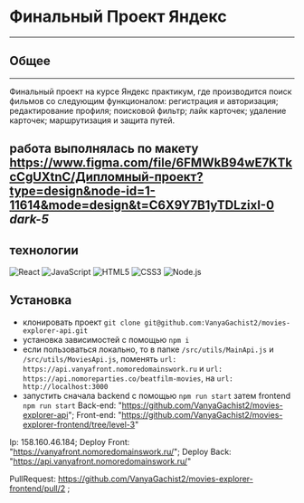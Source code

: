 # Финальный Проект Яндекс
-------
## Общее
------
Финальный проект на курсе Яндекс практикум, где производится поиск фильмов со следующим функционалом: регистрация и авторизация; редактирование профиля; поисковой фильтр; лайк карточек; удаление карточек; маршрутизация и защита путей.

работа выполнялась по макету https://www.figma.com/file/6FMWkB94wE7KTkcCgUXtnC/Дипломный-проект?type=design&node-id=1-11614&mode=design&t=C6X9Y7B1yTDLzixI-0
*dark-5*
-------
## технологии
![React](https://img.shields.io/badge/-React-090909?style=for-the-badge&logo=React)
![JavaScript](https://img.shields.io/badge/-JavaScript-090909?style=for-the-badge&logo=JavaScript)
![HTML5](https://img.shields.io/badge/-HTML5-090909?style=for-the-badge&logo=HTML5)
![CSS3](https://img.shields.io/badge/-CSS3-090909?style=for-the-badge&logo=CSS3)
![Node.js](https://img.shields.io/badge/Node.js-43853D?style=for-the-badge&logo=node.js&logoColor=white)

## Установка
- клонировать проект `git clone git@github.com:VanyaGachist2/movies-explorer-api.git`
- установка зависимостей с помощью `npm i`
- если пользоваться локально, то в папке `/src/utils/MainApi.js` и `/src/utils/MoviesApi.js`, поменять `url: https://api.vanyafront.nomoredomainswork.ru` и `url: https://api.nomoreparties.co/beatfilm-movies`, на `url: http://localhost:3000`
- запустить сначала backend с помощью `npm run start` затем frontend `npm run start`
Back-end: "https://github.com/VanyaGachist2/movies-explorer-api";
Front-end: "https://github.com/VanyaGachist2/movies-explorer-frontend/tree/level-3"


Ip: 158.160.46.184;
Deploy Front: "https://vanyafront.nomoredomainswork.ru/";
Deploy Back: "https://api.vanyafront.nomoredomainswork.ru/"

PullRequest: https://github.com/VanyaGachist2/movies-explorer-frontend/pull/2 ;
